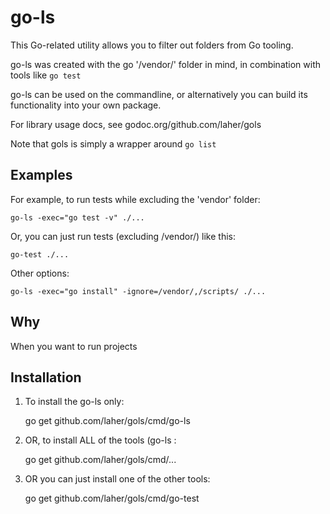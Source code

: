 go-ls
=====

This Go-related utility allows you to filter out folders from Go tooling.

go-ls was created with the go '/vendor/' folder in mind, in combination with tools like `go test`

go-ls can be used on the commandline, or alternatively you can build its functionality into your own package. 

For library usage docs, see godoc.org/github.com/laher/gols

Note that gols is simply a wrapper around `go list`


Examples
--------

For example, to run tests while excluding the 'vendor' folder:

	go-ls -exec="go test -v" ./...

Or, you can just run tests (excluding /vendor/) like this:

	go-test ./...

Other options:

	go-ls -exec="go install" -ignore=/vendor/,/scripts/ ./...


Why
---

When you want to run projects



Installation
------------

1. To install the go-ls only:

	go get github.com/laher/gols/cmd/go-ls

2. OR, to install ALL of the tools (go-ls :

	go get github.com/laher/gols/cmd/...

3. OR you can just install one of the other tools:

	go get github.com/laher/gols/cmd/go-test

